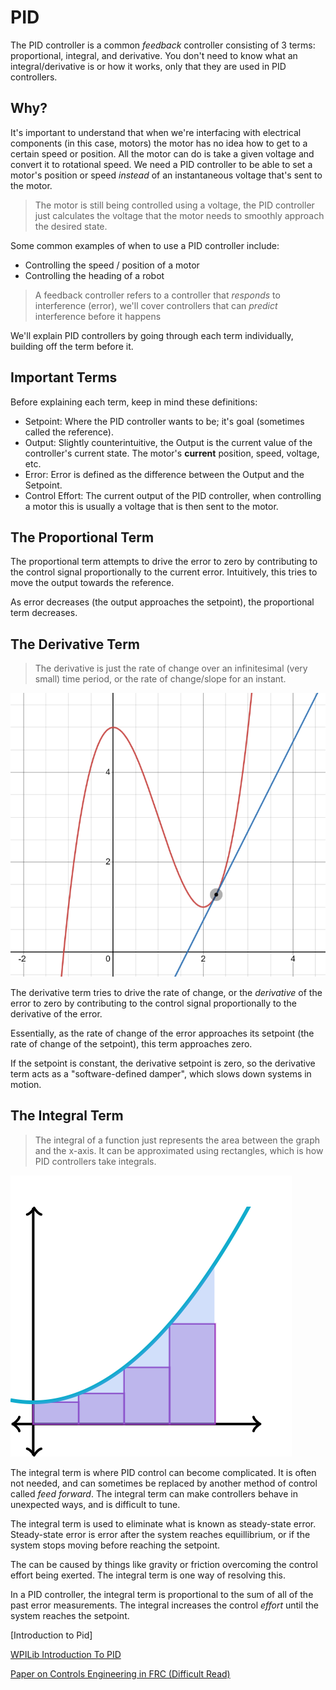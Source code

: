 # PID


The PID controller is a common *feedback* controller consisting of 3 terms: proportional, integral, and derivative. You don't need to know what an integral/derivative is or how it works, only that they are used in PID controllers.

## Why?
It's important to understand that when we're interfacing with electrical components (in this case, motors) the motor has no idea how to get to a certain speed or position. All the motor can do is take a given voltage and convert it to rotational speed. We need a PID controller to be able to set a motor's position or speed *instead* of an instantaneous voltage that's sent to the motor.

>The motor is still being controlled using a voltage, the PID controller just calculates the voltage that the motor needs to smoothly approach the desired state.

Some common examples of when to use a PID controller include:
- Controlling the speed / position of a motor
- Controlling the heading of a robot

> A feedback controller refers to a controller that *responds* to interference (error), we'll cover controllers that can *predict* interference before it happens


We'll explain PID controllers by going through each term individually, building off the term before it.


## Important Terms

Before explaining each term, keep in mind these definitions:
- Setpoint: Where the PID controller wants to be; it's goal (sometimes called the reference).
- Output: Slightly counterintuitive, the Output is the current value of the controller's current state. The motor's **current** position, speed, voltage, etc.
- Error: Error is defined as the difference between the Output and the Setpoint.
- Control Effort: The current output of the PID controller, when controlling a motor this is usually a voltage that is then sent to the motor.

## The Proportional Term

The proportional term attempts to drive the error to zero by contributing to the control signal proportionally to the current error. Intuitively, this tries to move the output towards the reference.

As error decreases (the output approaches the setpoint), the proportional term decreases.

## The Derivative Term

>The derivative is just the rate of change over an infinitesimal (very small) time period, or the rate of change/slope for an instant.

![Derivative](../../assets/Derivative.png)

The derivative term tries to drive the rate of change, or the *derivative* of the error to zero by contributing to the control signal proportionally to the derivative of the error. 

Essentially, as the rate of change of the error approaches its setpoint (the rate of change of the setpoint), this term approaches zero.

If the setpoint is constant, the derivative setpoint is zero, so the derivative term acts as a "software-defined damper", which slows down systems in motion.

## The Integral Term

> The integral of a function just represents the area between the graph and the x-axis. It can be approximated using rectangles, which is how PID controllers take integrals.

![Integrals](../../assets/Integral.svg)

The integral term is where PID control can become complicated. It is often not needed, and can sometimes be replaced by another method of control called *feed forward*. The integral term can make controllers behave in unexpected ways, and is difficult to tune.

The integral term is used to eliminate what is known as steady-state error. Steady-state error is error after the system reaches equillibrium, or if the system stops moving before reaching the setpoint.

The can be caused by things like gravity or friction overcoming the control effort being exerted. The integral term is one way of resolving this.

In a PID controller, the integral term is proportional to the sum of all of the past error measurements. The integral increases the control *effort* until the system reaches the setpoint.



[Introduction to Pid]

[WPILib Introduction To PID](https://docs.wpilib.org/en/stable/docs/software/advanced-controls/introduction/introduction-to-pid.html)

[Paper on Controls Engineering in FRC (Difficult Read)](https://file.tavsys.net/control/controls-engineering-in-frc.pdf)
